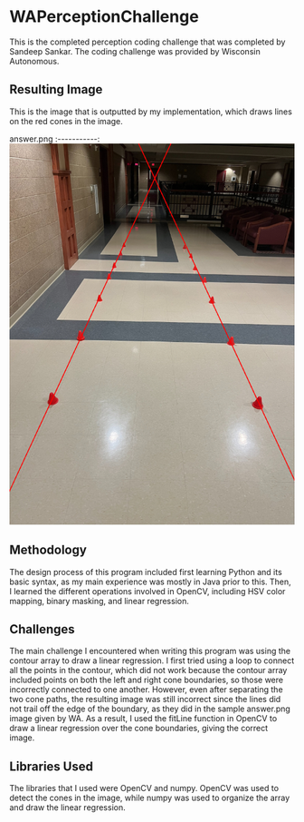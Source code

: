 # WAPerceptionChallenge
This is the completed perception coding challenge that was completed by Sandeep Sankar.
The coding challenge was provided by Wisconsin Autonomous.

## Resulting Image
This is the image that is outputted by my implementation, which draws lines on the red cones in the image.


answer.png
:-----------:
![](https://github.com/ssankar25/WAPerceptionChallenge/blob/main/answer.png)

## Methodology
The design process of this program included first learning Python and its basic syntax, as my main experience was mostly in Java prior to this. Then, I learned the different operations involved in OpenCV, including HSV color mapping, binary masking, and linear regression. 

## Challenges
The main challenge I encountered when writing this program was using the contour array to draw a linear regression. I first tried using a loop to connect all the points in the contour, which did not work because the contour array included points on both the left and right cone boundaries, so those were incorrectly connected to one another. However, even after separating the two cone paths, the resulting image was still incorrect since the lines did not trail off the edge of the boundary, as they did in the sample answer.png image given by WA. As a result, I used the fitLine function in OpenCV to draw a linear regression over the cone boundaries, giving the correct image.

## Libraries Used
The libraries that I used were OpenCV and numpy. OpenCV was used to detect the cones in the image, while numpy was used to organize the array and draw the linear regression.
